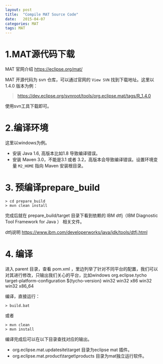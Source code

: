 ```yaml
---
layout: post
title:  "Compile MAT Source Code"
date:   2015-04-07
categories: MAT
tags: MAT
---
```



# 1.MAT源代码下载 #

MAT 官网介绍 https://eclipse.org/mat/

MAT 开源代码为 svn 仓库，可以通过官网的 `View SVN` 找到下载地址。这里以1.4.0 版本为例：
>  https://dev.eclipse.org/svnroot/tools/org.eclipse.mat/tags/R_1.4.0


使用svn工具下载即可。

# 2.编译环境 #

这里以windows为例。

- 安装 Java 1.6, 高版本比如1.8 导致编译错误。
- 安装 Maven 3.0，不能是3.1 或者 3.2，高版本会导致编译错误。设置环境变量 `M2_HOME` 指向 Maven 安装根目录。

# 3. 预编译prepare_build #

	> cd prepare_build
	> mvn clean install

完成后就在 prepare_build/target 目录下看到依赖的 IBM dtfj（IBM Diagnostic Tool Framework for Java ） 相关文件。


dtfj说明 https://www.ibm.com/developerworks/java/jdk/tools/dtfj.html

# 4. 编译 #
进入 parent 目录，查看 pom.xml ，里边列举了针对不同平台的配置，我们可以对其进行修改，只输出我们关心的平台，比如windows
		<groupId>org.eclipse.tycho</groupId>
							<artifactId>target-platform-configuration</artifactId>
							<version>${tycho-version}</version>
							<configuration>
								<environments>
									<environment>
										<os>win32</os>
										<ws>win32</ws>
										<arch>x86</arch>
									</environment>
									<environment>
										<os>win32</os>
										<ws>win32</ws>
										<arch>x86_64</arch>
									</environment>

编译，直接运行：
	
	> build.bat
或者

	> mvn clean
	> mvn install

编译完成后可以在以下目录查找对应的输出。

- org.eclipse.mat.updatesite\target   目录为eclipse mat 插件。
- org.eclipse.mat.product\target\products    目录为mat独立运行软件。